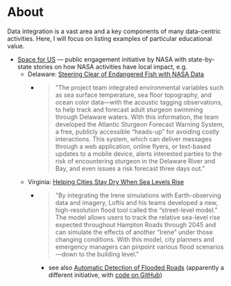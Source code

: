 # About

Data integration is a vast area and a key components of many data-centric activities. Here, I will focus on listing examples of particular educational value.

* [Space for US](https://www.nasa.gov/SpaceforUS/) &mdash; public engagement initiative by NASA with state-by-state stories on how NASA activities have local impact, e.g.
  - Delaware: [Steering Clear of Endangered Fish with NASA Data](https://www.nasa.gov/SpaceforUS/stories/de.html)
    - > "The project team integrated environmental variables such as sea surface temperature, sea floor topography, and ocean color data—with the acoustic tagging observations, to help track and forecast adult sturgeon swimming through Delaware waters. With this information, the team developed the Atlantic Sturgeon Forecast Warning System, a free, publicly accessible “heads-up” for avoiding costly interactions. This system, which can deliver messages through a web application, online flyers, or text-based updates to a mobile device, alerts interested parties to the risk of encountering sturgeon in the Delaware River and Bay, and even issues a risk forecast three days out."
  - Virginia: [Helping Cities Stay Dry When Sea Levels Rise](https://www.nasa.gov/SpaceforUS/stories/va.html)
    - > "By integrating the Irene simulations with Earth-observing data and imagery, Loftis and his teams developed a new, high-resolution flood tool called the “street-level model.” The model allows users to track the relative sea-level rise expected throughout Hampton Roads through 2045 and can simulate the effects of another “Irene” under those changing conditions. With this model, city planners and emergency managers can pinpoint various flood scenarios—down to the building level."
      - see also [Automatic Detection of Flooded Roads](https://blog.insightdatascience.com/deep-learning-for-disaster-recovery-45c8cd174d7a) (apparently a different initiative, with [code on GitHub](https://github.com/jackkwok/neural-road-inspector))
  
